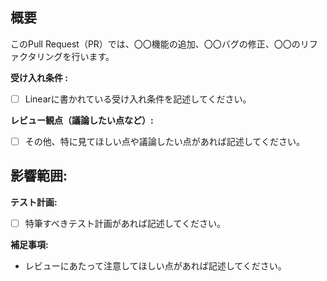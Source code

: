 ## 概要
このPull Request（PR）では、〇〇機能の追加、〇〇バグの修正、〇〇のリファクタリングを行います。

**受け入れ条件 :**
- [ ] Linearに書かれている受け入れ条件を記述してください。

**レビュー観点（議論したい点など）:**
- [ ] その他、特に見てほしい点や議論したい点があれば記述してください。

**影響範囲:**
-

**テスト計画:**
- [ ] 特筆すべきテスト計画があれば記述してください。

**補足事項:**
- レビューにあたって注意してほしい点があれば記述してください。
